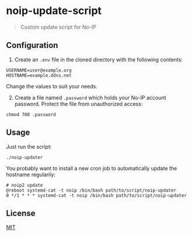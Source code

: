 # noip-update-script

> Custom update script for No-IP

## Configuration

1. Create an `.env` file in the cloned directory with the following contents:

```properties
USERNAME=user@example.org
HOSTNAME=example.ddns.net
```

Change the values to suit your needs.

2. Create a file named `.password` which holds your No-IP account password. Protect the file from unauthorized access:

```shell
chmod 700 .password
```

## Usage

Just run the script:

```shell
./noip-updater
```

You probably want to install a new cron job to automatically update the hostname regularily:

```
# noip2 update
@reboot systemd-cat -t noip /bin/bash path/to/script/noip-updater
0 */1 * * * systemd-cat -t noip /bin/bash path/to/script/noip-updater
```

## License

[MIT](LICENSE)
